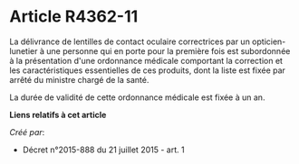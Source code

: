 # Article R4362-11

La délivrance de lentilles de contact oculaire correctrices par un opticien-lunetier à une personne qui en porte pour la
première fois est subordonnée à la présentation d'une ordonnance médicale comportant la correction et les caractéristiques
essentielles de ces produits, dont la liste est fixée par arrêté du ministre chargé de la santé. 

La durée de validité de cette ordonnance médicale est fixée à un an.

**Liens relatifs à cet article**

_Créé par_:

  - Décret n°2015-888 du 21 juillet 2015 - art. 1
